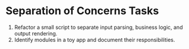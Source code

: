 # Separation of Concerns Tasks

1. Refactor a small script to separate input parsing, business logic, and output rendering.
2. Identify modules in a toy app and document their responsibilities.
